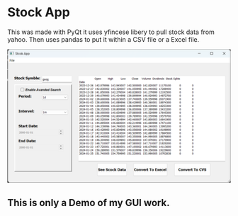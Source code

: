 # Stock App
This was made with PyQt it uses yfincese libery to pull stock data from yahoo. Then uses pandas to put it within a CSV file or a Excel file. 

![Stock App](/StockApp.png)

## This is only a Demo of my GUI work. 
